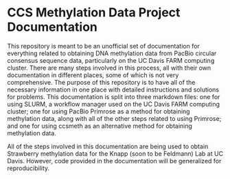 # CCS Methylation Data Project Documentation

This repository is meant to be an unofficial set of documentation for everything related to obtaining DNA methylation data from PacBio circular consensus sequence data, particularly on the UC Davis FARM computing cluster. There are many steps involved in this process, all with their own documentation in different places, some of which is not very comprehensive. The purpose of this repository is to have all of the necessary information in one place with detailed instructions and solutions for problems. This documentation is split into three markdown files: one for using SLURM, a workflow manager used on the UC Davis FARM computing cluster; one for using PacBio Primrose as a method for obtaining methylation data, along with all of the other steps related to using Primrose; and one for using ccsmeth as an alternative method for obtaining methylation data.

All of the steps involved in this documentation are being used to obtain Strawberry methylation data for the Knapp (soon to be Feldmann) Lab at UC Davis. However, code provided in the documentation will be generalized for reproducibility. 
